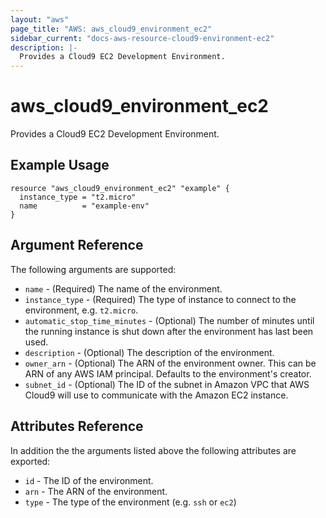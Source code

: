 ```yaml
---
layout: "aws"
page_title: "AWS: aws_cloud9_environment_ec2"
sidebar_current: "docs-aws-resource-cloud9-environment-ec2"
description: |-
  Provides a Cloud9 EC2 Development Environment.
---
```


# aws_cloud9_environment_ec2

Provides a Cloud9 EC2 Development Environment.

## Example Usage

```hcl
resource "aws_cloud9_environment_ec2" "example" {
  instance_type = "t2.micro"
  name          = "example-env"
}
```

## Argument Reference

The following arguments are supported:

* `name` - (Required) The name of the environment.
* `instance_type` - (Required) The type of instance to connect to the environment, e.g. `t2.micro`.
* `automatic_stop_time_minutes` - (Optional) The number of minutes until the running instance is shut down after the environment has last been used.
* `description` - (Optional) The description of the environment.
* `owner_arn` - (Optional) The ARN of the environment owner. This can be ARN of any AWS IAM principal. Defaults to the environment's creator.
* `subnet_id` - (Optional) The ID of the subnet in Amazon VPC that AWS Cloud9 will use to communicate with the Amazon EC2 instance.

## Attributes Reference

In addition the the arguments listed above the following attributes are exported:

* `id` - The ID of the environment.
* `arn` - The ARN of the environment.
* `type` - The type of the environment (e.g. `ssh` or `ec2`)
